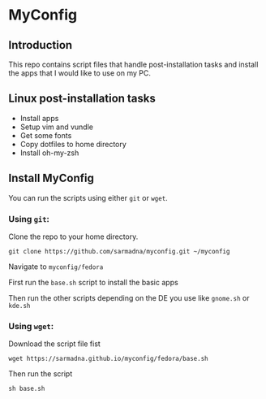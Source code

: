 # MyConfig

## Introduction

This repo contains script files that handle post-installation tasks and install the apps that I would like to use on my PC.

## Linux post-installation tasks

* Install apps
* Setup vim and vundle
* Get some fonts
* Copy dotfiles to home directory
* Install oh-my-zsh

## Install MyConfig

You can run the scripts using either `git` or `wget`.

### Using `git`:

Clone the repo to your home directory.
~~~
git clone https://github.com/sarmadna/myconfig.git ~/myconfig
~~~

Navigate to `myconfig/fedora`

First run the `base.sh` script to install the basic apps

Then run the other scripts depending on the DE you use like `gnome.sh` or  `kde.sh`

### Using `wget`:

Download the script file fist

`wget https://sarmadna.github.io/myconfig/fedora/base.sh`

Then run the script 

`sh base.sh`
